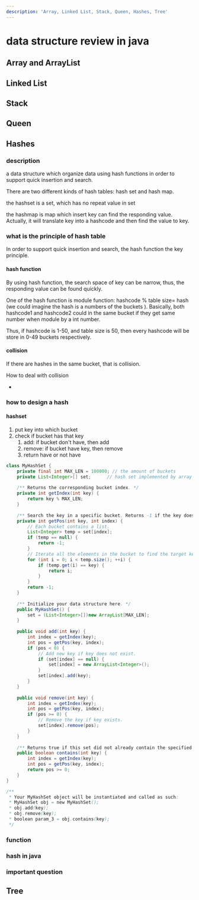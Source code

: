 ```yaml
---
description: 'Array, Linked List, Stack, Queen, Hashes, Tree'
---
```


# data structure review in java

## Array and ArrayList

## Linked List

## Stack

## Queen

## Hashes

### description

a data structure which organize data using hash functions in order to support quick insertion and search.

There are two different kinds of hash tables: hash set and hash map.

the hashset is a set, which has no repeat value in set

the hashmap is  map which insert key can find the responding value. Actually, it will translate key into a hashcode and then find the value to key.

### what is the principle of hash table

In order to support quick insertion and search, the hash function the key principle.

#### hash function

By using hash function, the search space of key can be narrow, thus, the responding value can be found quickly.

One of the hash function is module function: hashcode % table size= hash \(we could imagine the hash  is a numbers of the buckets \). Basically, both hashcode1 and hashcode2 could in the same bucket if they get same number when module by a int number.

Thus, if hashcode is 1-50, and table size is 50, then every hashcode will be store in 0-49 buckets respectively.

#### collision

If there are hashes in the same bucket,  that is collision.

How to deal with collision

* 
### how to design a hash

#### hashset

1. put key into which bucket
2. check if bucket has that key
   1. add: if bucket don't have, then add
   2. remove: if bucket have key, then remove
   3. return have or not have

```java
class MyHashSet {
    private final int MAX_LEN = 100000; // the amount of buckets
    private List<Integer>[] set;      // hash set implemented by array
    
    /** Returns the corresponding bucket index. */
    private int getIndex(int key) {
        return key % MAX_LEN;
    }
    
    /** Search the key in a specific bucket. Returns -1 if the key does not existed. */
    private int getPos(int key, int index) {
        // Each bucket contains a list.
        List<Integer> temp = set[index];
        if (temp == null) {
            return -1;
        }
        // Iterate all the elements in the bucket to find the target key.
        for (int i = 0; i < temp.size(); ++i) {
            if (temp.get(i) == key) {
                return i;
            }
        }
        return -1;
    }
    
    /** Initialize your data structure here. */
    public MyHashSet() {
        set = (List<Integer>[])new ArrayList[MAX_LEN];
    }
    
    public void add(int key) {
        int index = getIndex(key);
        int pos = getPos(key, index);
        if (pos < 0) {
            // Add new key if key does not exist.
            if (set[index] == null) {
                set[index] = new ArrayList<Integer>();
            }
            set[index].add(key);
        }
    }
    
    public void remove(int key) {
        int index = getIndex(key);
        int pos = getPos(key, index);
        if (pos >= 0) {
            // Remove the key if key exists.
            set[index].remove(pos);
        }
    }
    
    /** Returns true if this set did not already contain the specified element */
    public boolean contains(int key) {
        int index = getIndex(key);
        int pos = getPos(key, index);
        return pos >= 0;
    }
}

/**
 * Your MyHashSet object will be instantiated and called as such:
 * MyHashSet obj = new MyHashSet();
 * obj.add(key);
 * obj.remove(key);
 * boolean param_3 = obj.contains(key);
 */
```

### function

### hash in java

### important question

## Tree

